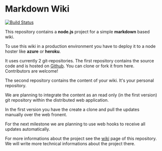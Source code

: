 # Markdown Wiki

[![Build Status](https://travis-ci.org/mdwiki/mdwiki.png?branch=develop)](https://travis-ci.org/mdwiki/mdwiki)

This repository contains a **node.js** project for a simple **markdown** based wiki.

To use this wiki in a production environment you have to deploy it to a node hoster like **azure** or **heroku**.

It uses currently 2 git-repositories. The first repository contains the source code and is hosted on [Github](https://github.com/janbaer/mdwiki). 
You can clone or fork it from here. Contributors are welcome!

The second repository contains the content of your wiki. It's your personal repository. 

We are planning to integrate the content as an read only (in the first version) git repository within the distributed web application.

In the first version you have the create a clone and pull the updates manually over the web fronent. 

For the next milestone we are planning to use web hooks to receive all updates automatically.

For more informations about the project see the [wiki](https://github.com/janbaer/mdwiki/wiki) page of this repository. We will write more technical informations about the project there.
